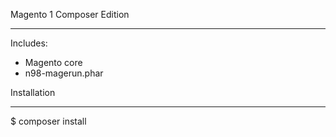 Magento 1 Composer Edition
__________________________

Includes:
* Magento core
* n98-magerun.phar

Installation
__________________________
$ composer install


